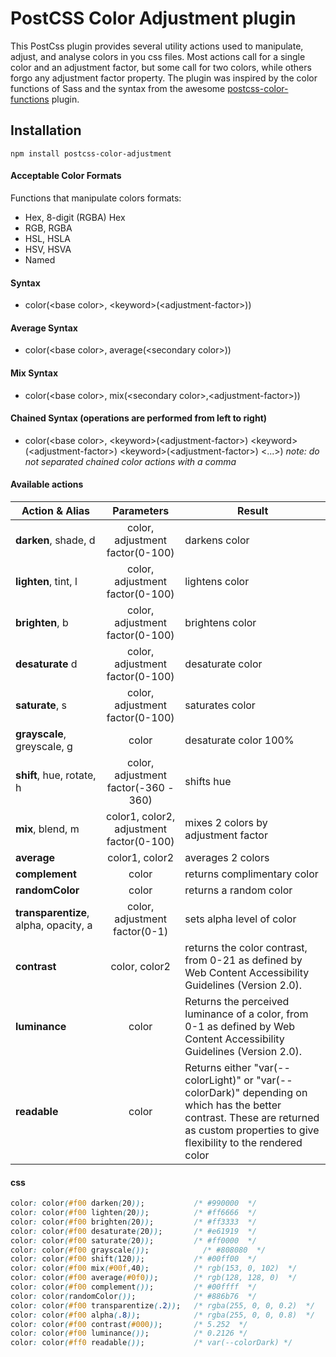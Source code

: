 # PostCSS Color Adjustment plugin

This PostCss plugin provides several utility actions used to manipulate, adjust, and analyse colors in you css files. Most actions call for a single color and an adjustment factor, but some call for two colors, while others forgo any adjustment factor property. The plugin was inspired by the color functions of Sass and the syntax from the awesome [postcss-color-functions](https://github.com/postcss/postcss-color-function) plugin.


## Installation

  `npm install postcss-color-adjustment`


#### Acceptable Color Formats

Functions that manipulate colors formats:
- Hex, 8-digit (RGBA) Hex
- RGB, RGBA
- HSL, HSLA
- HSV, HSVA
- Named

#### Syntax
  - color(&lt;base color&gt;, &lt;keyword&gt;(&lt;adjustment-factor&gt;))

#### Average Syntax
  - color(&lt;base color&gt;, average(&lt;secondary color&gt;))

#### Mix Syntax
  - color(&lt;base color&gt;, mix(&lt;secondary color&gt;,&lt;adjustment-factor&gt;))

#### Chained Syntax (operations are performed from left to right)
  - color(&lt;base color&gt;, &lt;keyword&gt;(&lt;adjustment-factor&gt;) &lt;keyword&gt;(&lt;adjustment-factor&gt;) &lt;keyword&gt;(&lt;adjustment-factor&gt;) &lt;...&gt;)
  _note: do not separated chained color actions with a comma_

#### Available actions

| Action & Alias| Parameters           | Result                  |
|--------|:----------------------:|-------------------------|
| **darken**, shade, d | color, adjustment factor(0-100) | darkens color |
| **lighten**, tint, l | color, adjustment factor(0-100) | lightens color |
| **brighten**, b | color, adjustment factor(0-100) | brightens color |
| **desaturate** d | color, adjustment factor(0-100) | desaturate color |
| **saturate**, s | color, adjustment factor(0-100) | saturates color |
| **grayscale**, greyscale, g | color | desaturate color 100% |
| **shift**, hue, rotate, h | color, adjustment factor(-360 - 360)  | shifts hue |
| **mix**, blend, m | color1, color2, adjustment factor(0-100) | mixes 2 colors by adjustment factor |
| **average** | color1, color2  | averages 2 colors |
| **complement** | color  | returns complimentary color |
| **randomColor** | color | returns a random color |
| **transparentize**, alpha, opacity, a | color, adjustment factor(0-1)  | sets alpha level of color |
| **contrast** | color, color2  | returns the color contrast, from 0-21 as defined by Web Content Accessibility Guidelines (Version 2.0). |
| **luminance** | color | Returns the perceived luminance of a color, from 0-1 as defined by Web Content Accessibility Guidelines (Version 2.0). |
| **readable** | color | Returns either "var(--colorLight)" or "var(--colorDark)" depending on which has the better contrast. These are returned as custom properties to give flexibility to the rendered color |

#### css

```css
color: color(#f00 darken(20));           /* #990000  */
color: color(#f00 lighten(20));          /* #ff6666  */
color: color(#f00 brighten(20));         /* #ff3333  */
color: color(#f00 desaturate(20));       /* #e61919  */
color: color(#f00 saturate(20));         /* #ff0000  */
color: color(#f00 grayscale());            /* #808080  */
color: color(#f00 shift(120));           /* #00ff00  */
color: color(#f00 mix(#00f,40);          /* rgb(153, 0, 102)  */
color: color(#f00 average(#0f0));        /* rgb(128, 128, 0)  */
color: color(#f00 complement());         /* #00ffff  */
color: color(randomColor());             /* #886b76  */
color: color(#f00 transparentize(.2));   /* rgba(255, 0, 0, 0.2)  */
color: color(#f00 alpha(.8));            /* rgba(255, 0, 0, 0.8)  */
color: color(#f00 contrast(#000));       /* 5.252  */
color: color(#f00 luminance());          /* 0.2126 */
color: color(#ff0 readable());           /* var(--colorDark) */
```